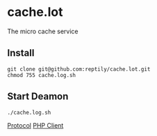 # cache.lot

The micro cache service

## Install
```
git clone git@github.com:reptily/cache.lot.git
chmod 755 cache.log.sh
```

## Start Deamon
```
./cache.log.sh
```

[Protocol](/PROTOCOL.md)
[PHP Client](https://github.com/reptily/cache.lot-php-client)